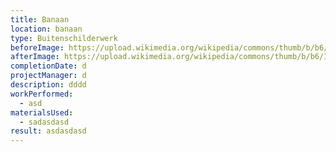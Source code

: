```yaml
---
title: Banaan
location: banaan
type: Buitenschilderwerk
beforeImage: https://upload.wikimedia.org/wikipedia/commons/thumb/b/b6/Image_created_with_a_mobile_phone.png/220px-Image_created_with_a_mobile_phone.png
afterImage: https://upload.wikimedia.org/wikipedia/commons/thumb/b/b6/Image_created_with_a_mobile_phone.png/220px-Image_created_with_a_mobile_phone.png
completionDate: d
projectManager: d
description: dddd
workPerformed:
  - asd
materialsUsed:
  - sadasdasd
result: asdasdasd
---
```

